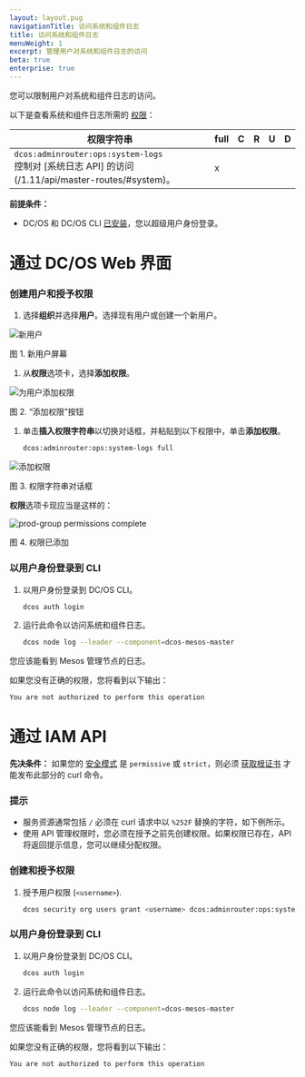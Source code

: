 ```yaml
---
layout: layout.pug
navigationTitle: 访问系统和组件日志 
title: 访问系统和组件日志 
menuWeight: 1
excerpt: 管理用户对系统和组件日志的访问
beta: true
enterprise: true
---
```


您可以限制用户对系统和组件日志的访问。

以下是查看系统和组件日志所需的 [权限](/zh/1.11/security/ent/perms-reference/)：

| 权限字符串 | full | C | R | U | D |
|----------------------------|------|---|---|---|---|
| `dcos:adminrouter:ops:system-logs` <br>控制对 [系统日志 API] 的访问(/1.11/api/master-routes/#system)。| x | | | | |

**前提条件：**

- DC/OS 和 DC/OS CLI [已安装](/zh/1.11/installing/)，您以超级用户身份登录。

# 通过 DC/OS Web 界面

### 创建用户和授予权限

1. 选择**组织**并选择**用户**。选择现有用户或创建一个新用户。

 ![新用户](/zh/1.11/img/new-user-generic.png)

 图 1. 新用户屏幕

1. 从**权限**选项卡，选择**添加权限**。

 ![为用户添加权限](/1.10/img/permission-user.png)

 图 2. “添加权限”按钮

1. 单击**插入权限字符串**以切换对话框，并粘贴到以下权限中，单击**添加权限**。

    ```bash
    dcos:adminrouter:ops:system-logs full
    ```

 ![添加权限](/zh/1.11/img/comp-log-perms.png)

 图 3. 权限字符串对话框

 **权限**选项卡现应当是这样的：

 ![prod-group permissions complete](/zh/1.11/img/comp-log-perms-done.png)

 图 4. 权限已添加

### <a name="verify-perms"></a>以用户身份登录到 CLI

1. 以用户身份登录到 DC/OS CLI。

   ```bash
   dcos auth login
   ```

1. 运行此命令以访问系统和组件日志。

   ```bash
   dcos node log --leader --component=dcos-mesos-master
   ```

 您应该能看到 Mesos 管理节点的日志。

 如果您没有正确的权限，您将看到以下输出：

   ```bash
   You are not authorized to perform this operation
   ```

# 通过 IAM API

**先决条件：**
如果您的 [安全模式](/zh/1.11/security/ent/#security-modes) 是 `permissive` 或 `strict`，则必须 [获取根证书](/zh/1.11/security/ent/tls-ssl/get-cert/) 才能发布此部分的 curl 命令。

### 提示

- 服务资源通常包括 `/` 必须在 curl 请求中以 `%252F` 替换的字符，如下例所示。
- 使用 API 管理权限时，您必须在授予之前先创建权限。如果权限已存在，API 将返回提示信息，您可以继续分配权限。

### <a name="grant-perm"></a>创建和授予权限

1. 授予用户权限 (`<username>`).

   ```bash
   dcos security org users grant <username> dcos:adminrouter:ops:system-logs full --description "Grants access to system and component logs."
   ```

### <a name="verify-perms"></a>以用户身份登录到 CLI

1. 以用户身份登录到 DC/OS CLI。

   ```bash
   dcos auth login
   ```

1. 运行此命令以访问系统和组件日志。

   ```bash
   dcos node log --leader --component=dcos-mesos-master
   ```

 您应该能看到 Mesos 管理节点的日志。

 如果您没有正确的权限，您将看到以下输出：

   ```bash
   You are not authorized to perform this operation
   ```
